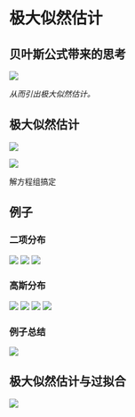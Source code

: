 # 极大似然估计

## 贝叶斯公式带来的思考

![](think.png)
   
   
       
*从而引出极大似然估计。*

## 极大似然估计

![](jidasiran.png)

![](shiji.png)

解方程组搞定


## 例子

### 二项分布

![](1.png)
![](2.png)
![](3.png)


### 高斯分布

![](g1.png)
![](g2.png)
![](g3.png)
![](g4.png)


### 例子总结
![](sum.png)


## 极大似然估计与过拟合
![](other.png)





